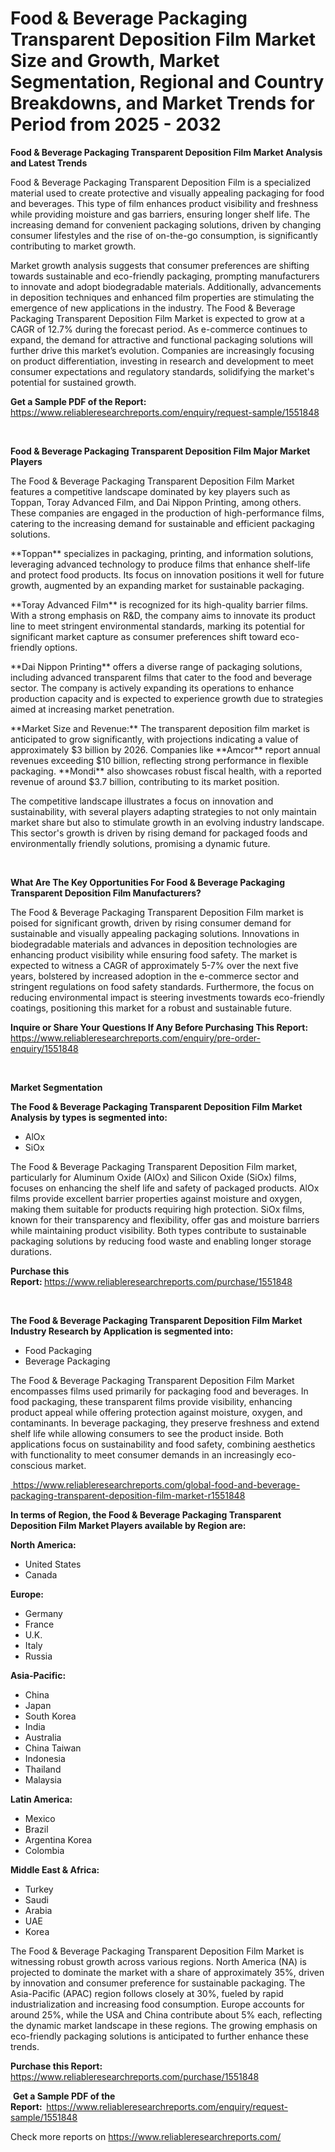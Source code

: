 <p><h1>Food & Beverage Packaging Transparent Deposition Film Market Size and Growth, Market Segmentation, Regional and Country Breakdowns, and Market Trends for Period from 2025 -  2032</h1></p><p><strong>Food & Beverage Packaging Transparent Deposition Film Market Analysis and Latest Trends</strong></p>
<p><p>Food & Beverage Packaging Transparent Deposition Film is a specialized material used to create protective and visually appealing packaging for food and beverages. This type of film enhances product visibility and freshness while providing moisture and gas barriers, ensuring longer shelf life. The increasing demand for convenient packaging solutions, driven by changing consumer lifestyles and the rise of on-the-go consumption, is significantly contributing to market growth.</p><p>Market growth analysis suggests that consumer preferences are shifting towards sustainable and eco-friendly packaging, prompting manufacturers to innovate and adopt biodegradable materials. Additionally, advancements in deposition techniques and enhanced film properties are stimulating the emergence of new applications in the industry. The Food & Beverage Packaging Transparent Deposition Film Market is expected to grow at a CAGR of 12.7% during the forecast period. As e-commerce continues to expand, the demand for attractive and functional packaging solutions will further drive this market’s evolution. Companies are increasingly focusing on product differentiation, investing in research and development to meet consumer expectations and regulatory standards, solidifying the market's potential for sustained growth.</p></p>
<p><strong>Get a Sample PDF of the Report:&nbsp;</strong> <a href="https://www.reliableresearchreports.com/enquiry/request-sample/1551848?utm_campaign=3430&utm_medium=2&utm_source=Github&utm_content=ia&utm_term=02042025&utm_id=food-beverage-packaging-transparent-deposition-film">https://www.reliableresearchreports.com/enquiry/request-sample/1551848</a></p>
<p>&nbsp;</p>
<p><strong>Food & Beverage Packaging Transparent Deposition Film Major Market Players</strong></p>
<p><p>The Food & Beverage Packaging Transparent Deposition Film Market features a competitive landscape dominated by key players such as Toppan, Toray Advanced Film, and Dai Nippon Printing, among others. These companies are engaged in the production of high-performance films, catering to the increasing demand for sustainable and efficient packaging solutions.</p><p>**Toppan** specializes in packaging, printing, and information solutions, leveraging advanced technology to produce films that enhance shelf-life and protect food products. Its focus on innovation positions it well for future growth, augmented by an expanding market for sustainable packaging.</p><p>**Toray Advanced Film** is recognized for its high-quality barrier films. With a strong emphasis on R&D, the company aims to innovate its product line to meet stringent environmental standards, marking its potential for significant market capture as consumer preferences shift toward eco-friendly options.</p><p>**Dai Nippon Printing** offers a diverse range of packaging solutions, including advanced transparent films that cater to the food and beverage sector. The company is actively expanding its operations to enhance production capacity and is expected to experience growth due to strategies aimed at increasing market penetration.</p><p>**Market Size and Revenue:** The transparent deposition film market is anticipated to grow significantly, with projections indicating a value of approximately $3 billion by 2026. Companies like **Amcor** report annual revenues exceeding $10 billion, reflecting strong performance in flexible packaging. **Mondi** also showcases robust fiscal health, with a reported revenue of around $3.7 billion, contributing to its market position.</p><p>The competitive landscape illustrates a focus on innovation and sustainability, with several players adapting strategies to not only maintain market share but also to stimulate growth in an evolving industry landscape. This sector's growth is driven by rising demand for packaged foods and environmentally friendly solutions, promising a dynamic future.</p></p>
<p>&nbsp;</p>
<p><strong>What Are The Key Opportunities For Food & Beverage Packaging Transparent Deposition Film Manufacturers?</strong></p>
<p><p>The Food & Beverage Packaging Transparent Deposition Film market is poised for significant growth, driven by rising consumer demand for sustainable and visually appealing packaging solutions. Innovations in biodegradable materials and advances in deposition technologies are enhancing product visibility while ensuring food safety. The market is expected to witness a CAGR of approximately 5-7% over the next five years, bolstered by increased adoption in the e-commerce sector and stringent regulations on food safety standards. Furthermore, the focus on reducing environmental impact is steering investments towards eco-friendly coatings, positioning this market for a robust and sustainable future.</p></p>
<p><strong>Inquire or Share Your Questions If Any Before Purchasing This Report:</strong> <a href="https://www.reliableresearchreports.com/enquiry/pre-order-enquiry/1551848?utm_campaign=3430&utm_medium=2&utm_source=Github&utm_content=ia&utm_term=02042025&utm_id=food-beverage-packaging-transparent-deposition-film">https://www.reliableresearchreports.com/enquiry/pre-order-enquiry/1551848</a></p>
<p>&nbsp;</p>
<p><strong>Market Segmentation</strong></p>
<p><strong>The Food & Beverage Packaging Transparent Deposition Film Market Analysis by types is segmented into:</strong></p>
<p><ul><li>AlOx</li><li>SiOx</li></ul></p>
<p><p>The Food & Beverage Packaging Transparent Deposition Film market, particularly for Aluminum Oxide (AlOx) and Silicon Oxide (SiOx) films, focuses on enhancing the shelf life and safety of packaged products. AlOx films provide excellent barrier properties against moisture and oxygen, making them suitable for products requiring high protection. SiOx films, known for their transparency and flexibility, offer gas and moisture barriers while maintaining product visibility. Both types contribute to sustainable packaging solutions by reducing food waste and enabling longer storage durations.</p></p>
<p><strong>Purchase this Report:&nbsp;</strong><a href="https://www.reliableresearchreports.com/purchase/1551848?utm_campaign=3430&utm_medium=2&utm_source=Github&utm_content=ia&utm_term=02042025&utm_id=food-beverage-packaging-transparent-deposition-film">https://www.reliableresearchreports.com/purchase/1551848</a></p>
<p>&nbsp;</p>
<p><strong>The Food & Beverage Packaging Transparent Deposition Film Market Industry Research by Application is segmented into:</strong></p>
<p><ul><li>Food Packaging</li><li>Beverage Packaging</li></ul></p>
<p><p>The Food & Beverage Packaging Transparent Deposition Film Market encompasses films used primarily for packaging food and beverages. In food packaging, these transparent films provide visibility, enhancing product appeal while offering protection against moisture, oxygen, and contaminants. In beverage packaging, they preserve freshness and extend shelf life while allowing consumers to see the product inside. Both applications focus on sustainability and food safety, combining aesthetics with functionality to meet consumer demands in an increasingly eco-conscious market.</p></p>
<p><a href="https://www.reliableresearchreports.com/global-food-and-beverage-packaging-transparent-deposition-film-market-r1551848?utm_campaign=3430&utm_medium=2&utm_source=Github&utm_content=ia&utm_term=02042025&utm_id=food-beverage-packaging-transparent-deposition-film">&nbsp;https://www.reliableresearchreports.com/global-food-and-beverage-packaging-transparent-deposition-film-market-r1551848</a></p>
<p><strong>In terms of Region, the Food & Beverage Packaging Transparent Deposition Film Market Players available by Region are:</strong></p>
<p>
    <p> <strong> North America: </strong>
        <ul>
            <li>United States</li>
            <li>Canada</li>
        </ul>
        </p> 
    <p> <strong> Europe: </strong>
        <ul>
            <li>Germany</li>
            <li>France</li>
            <li>U.K.</li>
            <li>Italy</li>
            <li>Russia</li>
        </ul>
        </p> 
    <p> <strong> Asia-Pacific: </strong>
        <ul>
            <li>China</li>
            <li>Japan</li>
            <li>South Korea</li>
            <li>India</li>
            <li>Australia</li>
            <li>China Taiwan</li>
            <li>Indonesia</li>
            <li>Thailand</li>
            <li>Malaysia</li>
        </ul>
        </p> 
    <p> <strong> Latin America: </strong>
        <ul>
            <li>Mexico</li>
            <li>Brazil</li>
            <li>Argentina Korea</li>
            <li>Colombia</li>
        </ul>
        </p> 
    <p> <strong> Middle East & Africa: </strong>
        <ul>
            <li>Turkey</li>
            <li>Saudi</li>
            <li>Arabia</li>
            <li>UAE</li>
            <li>Korea</li>
        </ul>
    </p>
    </p>
<p><p>The Food & Beverage Packaging Transparent Deposition Film Market is witnessing robust growth across various regions. North America (NA) is projected to dominate the market with a share of approximately 35%, driven by innovation and consumer preference for sustainable packaging. The Asia-Pacific (APAC) region follows closely at 30%, fueled by rapid industrialization and increasing food consumption. Europe accounts for around 25%, while the USA and China contribute about 5% each, reflecting the dynamic market landscape in these regions. The growing emphasis on eco-friendly packaging solutions is anticipated to further enhance these trends.</p></p>
<p><strong>Purchase this Report: </strong><a href="https://www.reliableresearchreports.com/purchase/1551848?utm_campaign=3430&utm_medium=2&utm_source=Github&utm_content=ia&utm_term=02042025&utm_id=food-beverage-packaging-transparent-deposition-film">https://www.reliableresearchreports.com/purchase/1551848</a></p>
<p>&nbsp;<strong>Get a Sample PDF of the Report:&nbsp;&nbsp;</strong><a href="https://www.reliableresearchreports.com/enquiry/request-sample/1551848?utm_campaign=3430&utm_medium=2&utm_source=Github&utm_content=ia&utm_term=02042025&utm_id=food-beverage-packaging-transparent-deposition-film">https://www.reliableresearchreports.com/enquiry/request-sample/1551848</a></p>
<p><strong></strong></p>
<p>Check more reports on <a href="https://www.reliableresearchreports.com/?utm_campaign=3430&utm_medium=2&utm_source=Github&utm_content=ia&utm_term=02042025&utm_id=food-beverage-packaging-transparent-deposition-film">https://www.reliableresearchreports.com/</a></p>